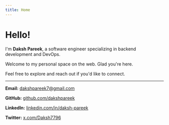 ```yaml
---
title: Home
---
```


# Hello!

I'm **Daksh Pareek**, a software engineer specializing in backend development and DevOps.

Welcome to my personal space on the web. Glad you're here.

Feel free to explore and reach out if you'd like to connect.

---

**Email:** [dakshpareek7@gmail.com](mailto:dakshpareek7@gmail.com)

**GitHub:** [github.com/dakshpareek](https://github.com/dakshpareek)

**LinkedIn:** [linkedin.com/in/daksh-pareek](https://www.linkedin.com/in/daksh-pareek)

**Twitter:** [x.com/Daksh7796](https://x.com/Daksh7796)
